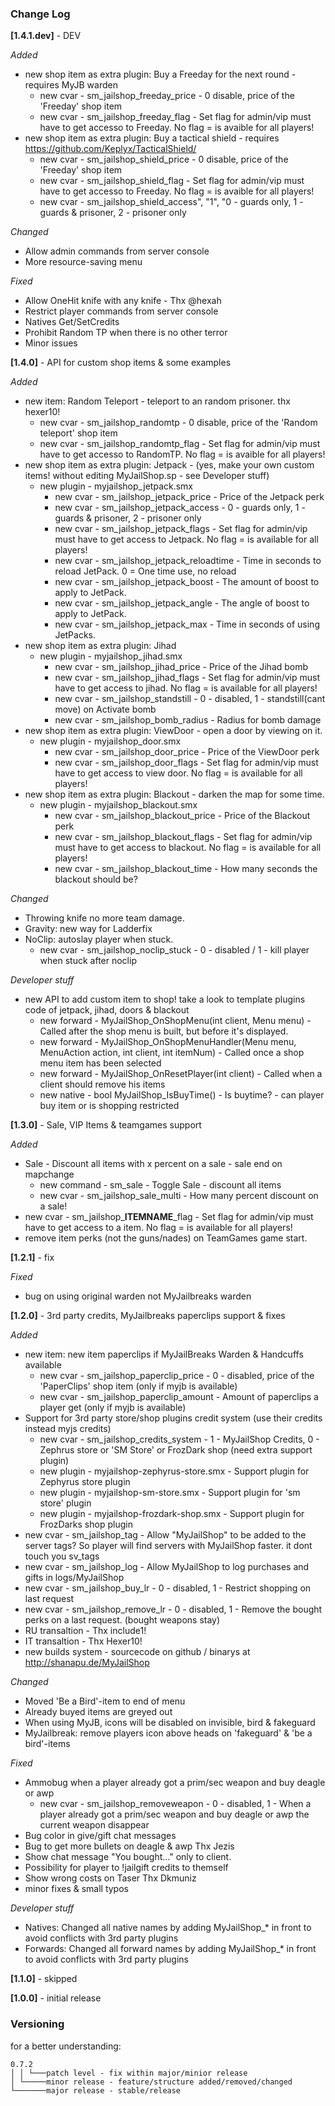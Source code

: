 ### Change Log
  
**[1.4.1.dev]** - DEV
  
*Added*
 *  new shop item as extra plugin:  Buy a Freeday for the next round - requires MyJB warden
    *  new cvar - sm_jailshop_freeday_price - 0 disable, price of the 'Freeday' shop item
    *  new cvar - sm_jailshop_freeday_flag - Set flag for admin/vip must have to get accesso to Freeday. No flag = is avaible for all players!
 *  new shop item as extra plugin:  Buy a tactical shield - requires https://github.com/Keplyx/TacticalShield/
    *  new cvar - sm_jailshop_shield_price - 0 disable, price of the 'Freeday' shop item
    *  new cvar - sm_jailshop_shield_flag - Set flag for admin/vip must have to get accesso to Freeday. No flag = is avaible for all players!
    *  new cvar - sm_jailshop_shield_access", "1", "0 - guards only, 1 - guards & prisoner, 2 - prisoner only
  
  
*Changed*
 *  Allow admin commands from server console
 *  More resource-saving menu
  
*Fixed*
 *  Allow OneHit knife with any knife - Thx @hexah
 *  Restrict player commands from server console
 *  Natives Get/SetCredits
 *  Prohibit Random TP when there is no other terror
 *  Minor issues
  
  
  
**[1.4.0]** - API for custom shop items & some examples
  
*Added*
 *  new item: Random Teleport - teleport to an random prisoner. thx hexer10!
    *  new cvar - sm_jailshop_randomtp - 0 disable, price of the 'Random teleport' shop item
    *  new cvar - sm_jailshop_randomtp_flag - Set flag for admin/vip must have to get accesso to RandomTP. No flag = is avaible for all players!
 *  new shop item as extra plugin: Jetpack - (yes, make your own custom items! without editing MyJailShop.sp - see Developer stuff)
    *  new plugin - myjailshop_jetpack.smx
        *  new cvar - sm_jailshop_jetpack_price - Price of the Jetpack perk
        *  new cvar - sm_jailshop_jetpack_access - 0 - guards only, 1 - guards & prisoner, 2 - prisoner only
        *  new cvar - sm_jailshop_jetpack_flags - Set flag for admin/vip must have to get access to Jetpack. No flag = is available for all players!
        *  new cvar - sm_jailshop_jetpack_reloadtime - Time in seconds to reload JetPack. 0 = One time use, no reload
        *  new cvar - sm_jailshop_jetpack_boost - The amount of boost to apply to JetPack.
        *  new cvar - sm_jailshop_jetpack_angle - The angle of boost to apply to JetPack.
        *  new cvar - sm_jailshop_jetpack_max - Time in seconds of using JetPacks. 
*  new shop item as extra plugin: Jihad
    *  new plugin - myjailshop_jihad.smx
        *  new cvar - sm_jailshop_jihad_price - Price of the Jihad bomb
        *  new cvar - sm_jailshop_jihad_flags - Set flag for admin/vip must have to get access to jihad. No flag = is available for all players!
        *  new cvar - sm_jailshop_standstill - 0 - disabled, 1 - standstill(cant move) on Activate bomb
        *  new cvar - sm_jailshop_bomb_radius - Radius for bomb damage
*  new shop item as extra plugin: ViewDoor - open a door by viewing on it.
    *  new plugin - myjailshop_door.smx
        *  new cvar - sm_jailshop_door_price - Price of the ViewDoor perk
        *  new cvar - sm_jailshop_door_flags - Set flag for admin/vip must have to get access to view door. No flag = is available for all players!
*  new shop item as extra plugin: Blackout - darken the map for some time.
    *  new plugin - myjailshop_blackout.smx
        *  new cvar - sm_jailshop_blackout_price - Price of the Blackout perk
        *  new cvar - sm_jailshop_blackout_flags - Set flag for admin/vip must have to get access to blackout. No flag = is available for all players!
        *  new cvar - sm_jailshop_blackout_time - How many seconds the blackout should be?
  
  
  
*Changed*
 *  Throwing knife no more team damage.
 *  Gravity: new way for Ladderfix
 *  NoClip: autoslay player when stuck.
    *  new cvar - sm_jailshop_noclip_stuck - 0 - disabled / 1 - kill player when stuck after noclip
  
  
  
*Developer stuff*
 * new API to add custom item to shop! take a look to template plugins code of jetpack, jihad, doors & blackout
    *  new forward - MyJailShop_OnShopMenu(int client, Menu menu) - Called after the shop menu is built, but before it's displayed. 
    *  new forward - MyJailShop_OnShopMenuHandler(Menu menu, MenuAction action, int client, int itemNum) - Called once a shop menu item has been selected 
    *  new forward - MyJailShop_OnResetPlayer(int client) -  Called when a client should remove his items 
    *  new native - bool MyJailShop_IsBuyTime() - Is buytime? - can player buy item or is shopping restricted
  
  

**[1.3.0]** - Sale, VIP Items & teamgames support
  
*Added*
 *  Sale - Discount all items with x percent on a sale - sale end on mapchange
    *  new command - sm_sale - Toggle Sale - discount all items 
    *  new cvar - sm_jailshop_sale_multi - How many percent discount on a sale!
 *  new cvar - sm_jailshop_**ITEMNAME**_flag - Set flag for admin/vip must have to get access to a item. No flag = is available for all players!
 *  remove item perks (not the guns/nades) on TeamGames game start.
  
  
  
**[1.2.1]** - fix
  
*Fixed*
 *  bug on using original warden not MyJailbreaks warden 
  
  
  
**[1.2.0]** - 3rd party credits, MyJailbreaks paperclips support & fixes 
  
*Added*
 *  new item: new item paperclips if MyJailBreaks Warden & Handcuffs available
    *  new cvar - sm_jailshop_paperclip_price - 0 - disabled, price of the 'PaperClips' shop item (only if myjb is available)
    *  new cvar - sm_jailshop_paperclip_amount - Amount of paperclips a player get (only if myjb is available)
 *  Support for 3rd party store/shop plugins credit system (use their credits instead myjs credits)
    *  new cvar - sm_jailshop_credits_system - 1 - MyJailShop Credits, 0 - Zephrus store or 'SM Store' or FrozDark shop (need extra support plugin)
    *  new plugin - myjailshop-zephyrus-store.smx - Support plugin for Zephyrus store plugin
    *  new plugin - myjailshop-sm-store.smx - Support plugin for 'sm store' plugin
    *  new plugin - myjailshop-frozdark-shop.smx - Support plugin for FrozDarks shop plugin
 *  new cvar - sm_jailshop_tag - Allow "MyJailShop" to be added to the server tags? So player will find servers with MyJailShop faster. it dont touch you sv_tags
 *  new cvar - sm_jailshop_log - Allow MyJailShop to log purchases and gifts in logs/MyJailShop
 *  new cvar - sm_jailshop_buy_lr - 0 - disabled, 1 - Restrict shopping on last request
 *  new cvar - sm_jailshop_remove_lr - 0 - disabled, 1 - Remove the bought perks on a last request. (bought weapons stay)
 *  RU transaltion - Thx include1!
 *  IT transaltion - Thx Hexer10!
 *  new builds system - sourcecode on github / binarys at http://shanapu.de/MyJailShop
  
  
  
*Changed*
* Moved 'Be a Bird'-item to end of menu
* Already buyed items are greyed out
* When using MyJB, icons will be disabled on invisible, bird & fakeguard
* MyJailbreak: remove players icon above heads on 'fakeguard' & 'be a bird'-items
  
  
  
*Fixed*
*  Ammobug when a player already got a prim/sec weapon and buy deagle or awp
    *  new cvar - sm_jailshop_removeweapon - 0 - disabled, 1 - When a player already got a prim/sec weapon and buy deagle or awp the current weapon disappear
*  Bug color in give/gift chat messages
*  Bug to get more bullets on deagle & awp Thx Jezis
*  Show chat message "You bought..." only to client.
*  Possibility for player to !jailgift credits to themself
*  Show wrong costs on Taser Thx Dkmuniz
*  minor fixes & small typos
  
  
  
*Developer stuff*
*  Natives: Changed all native names by adding MyJailShop_* in front to avoid conflicts with 3rd party plugins
*  Forwards: Changed all forward names by adding MyJailShop_* in front to avoid conflicts with 3rd party plugins
  
  
**[1.1.0]** - skipped
  
**[1.0.0]** - initial release

### Versioning
for a better understanding:
```
0.7.2  
│ │ └───patch level - fix within major/minior release  
│ └─────minor release - feature/structure added/removed/changed  
└───────major release - stable/release  
```
